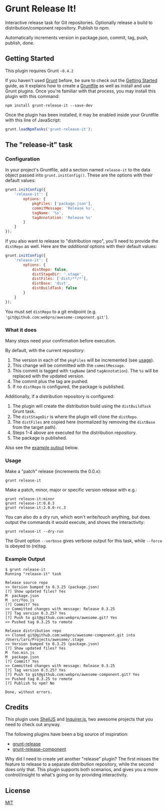 # Grunt Release It!

Interactive release task for Git repositories. Optionally release a build to distribution/component repository. Publish to npm.

Automatically increments version in package.json, commit, tag, push, publish, done.

## Getting Started

This plugin requires Grunt `~0.4.2`

If you haven't used [Grunt](http://gruntjs.com/) before, be sure to check out the [Getting Started](http://gruntjs.com/getting-started) guide, as it explains how to create a [Gruntfile](http://gruntjs.com/sample-gruntfile) as well as install and use Grunt plugins. Once you're familiar with that process, you may install this plugin with this command:

```shell
npm install grunt-release-it --save-dev
```

Once the plugin has been installed, it may be enabled inside your Gruntfile with this line of JavaScript:

```js
grunt.loadNpmTasks('grunt-release-it');
```

## The "release-it" task

### Configuration

In your project's Gruntfile, add a section named `release-it` to the data object passed into `grunt.initConfig()`. These are the options with their default values:

```js
grunt.initConfig({
    'release-it': {
        options: {
            pkgFiles: ['package.json'],
            commitMessage: 'Release %s',
            tagName: '%s',
            tagAnnotation: 'Release %s'
        }
    }
});
```

If you also want to release to "distribution repo", you'll need to provide the `distRepo` as well. Here are the _additional_ options with their default values:

```js
grunt.initConfig({
    'release-it': {
        options: {
            distRepo: false,
            distStageDir: '.stage',
            distFiles: ['dist/**/*'],
            distBase: 'dist',
            distBuildTask: false
        }
    }
});
```

You must set `distRepo` to a git endpoint (e.g. `'git@github.com:webpro/awesome-component.git'`).

### What it does

Many steps need your confirmation before execution.

By default, with the current repository:

1. The version in each of the `pkgFiles` will be incremented (see [usage](#usage)).
1. This change will be committed with the `commitMessage`.
1. This commit is tagged with `tagName` (and `tagAnnotation`). The `%s` will be replaced with the updated version.
1. The commit plus the tag are pushed.
1. If no `distRepo` is configured, the package is published.

Additionally, if a distribution repository is configured:

1. The plugin will create the distribution build using the `distBuildTask` Grunt task.
1. The `distStageDir` is where the plugin will clone the `distRepo`.
1. The `distFiles` are copied here (normalized by removing the `distBase` from the target path).
1. Steps 1-4 above are executed for the distribution repository.
1. The package is published. 

Also see the [example output](#example-output) below.

### Usage

Make a "patch" release (increments the 0.0.x):

```shell
grunt release-it
```

Make a patch, minor, major or specific version release with e.g.:

```shell
grunt release-it:minor
grunt release-it:0.8.3
grunt release-it:2.0.0-rc.3
```

You can also do a dry run, which won't write/touch anything, but does output the commands it would execute, and shows the interactivity:

```shell
grunt release-it --dry-run
```

The Grunt option `--verbose` gives verbose output for this task, while `--force` is obeyed to (re)tag.

### Example Output

```
$ grunt release-it
Running "release-it" task

Release source repo
>> Version bumped to 0.3.25 (package.json)
[?] Show updated files? Yes
M  package.json
M  src/foo.js
[?] Commit? Yes
>> Committed changes with message: Release 0.3.25
[?] Tag version 0.3.25? Yes
[?] Push to git@github.com:webpro/awesome.git? Yes
>> Pushed tag 0.3.25 to remote

Release distribution repo
>> Cloned git@github.com:webpro/awesome-component.git into /Users/lars/Projects/awesome/.stage
>> Version bumped to 0.3.25 (package.json)
[?] Show updated files? Yes
M  foo.min.js
M  package.json
[?] Commit? Yes
>> Committed changes with message: Release 0.3.25
[?] Tag version 0.3.25? Yes
[?] Push to git@github.com:webpro/awesome-component.git? Yes
>> Pushed tag 0.3.25 to remote
[?] Publish to npm? No

Done, without errors.
```

## Credits

This plugin uses [ShellJS](http://documentup.com/arturadib/shelljs) and [Inquirer.js](https://github.com/SBoudrias/Inquirer.js), two awesome projects that you need to check out anyway.

The following plugins have been a big source of inspiration:

* [grunt-release](https://github.com/geddski/grunt-release)
* [grunt-release-component](https://github.com/walmartlabs/grunt-release-component)

Why did I need to create yet another "release" plugin? The first misses the feature to release to a separate distribution repository, while the second does only that. This plugin supports both scenarios, and gives you a more control/insight to what's going on by providing interactivity.

## License

[MIT](http://webpro.mit-license.org/)
